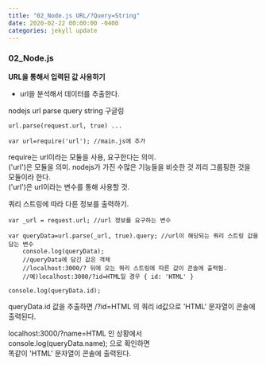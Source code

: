 ```yaml
---
title: "02_Node.js URL/?Query=String"
date: 2020-02-22 00:00:00 -0400
categories: jekyll update
---
```


### 02_Node.js

__URL을 통해서 입력된 값 사용하기__

- url을 분석해서 데이터를 추출한다.

nodejs url parse query string 구글링

`url.parse(request.url, true) ...`

    var url=require('url'); //main.js에 추가

require는 url이라는 모듈을 사용, 요구한다는 의미.<br>
('url')은 모듈을 의미. nodejs가 가진 수많은 기능들을 비슷한 것 끼리 그룹핑한 것을 모듈이라 한다.<br>
('url')은 url이라는 변수를 통해 사용할 것.

쿼리 스트링에 따라 다른 정보를 출력하기.

    var _url = request.url; //url 정보를 요구하는 변수

    var queryData=url.parse(_url, true).query; //url이 해당되는 쿼리 스트링 값을 담는 변수
        console.log(queryData);
        //queryData에 담긴 값은 객체
        //localhost:3000/? 뒤에 오는 쿼리 스트링에 따른 값이 콘솔에 출력됨.
        //예)localhost:3000/?id=HTML일 경우 { id: 'HTML' }

    console.log(queryData.id);
    
queryData.id 값을 추출하면 /?id=HTML 의 쿼리 id값으로 'HTML' 문자열이 콘솔에 출력된다.

localhost:3000/?name=HTML 인 상황에서<br>
console.log(queryData.name); 으로 확인하면<br>
똑같이 'HTML' 문자열이 콘솔에 출력된다.
